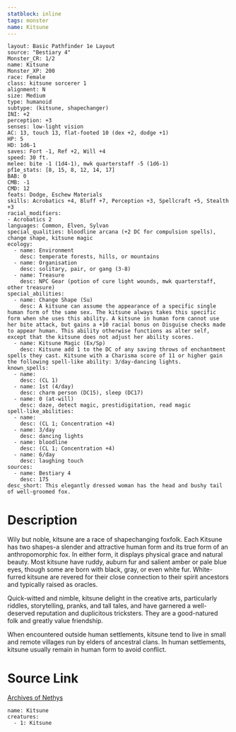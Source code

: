 ```yaml
---
statblock: inline
tags: monster
name: Kitsune
---
```

```statblock
layout: Basic Pathfinder 1e Layout
source: "Bestiary 4"
Monster_CR: 1/2
name: Kitsune
Monster_XP: 200
race: Female
class: kitsune sorcerer 1
alignment: N
size: Medium
type: humanoid
subtype: (kitsune, shapechanger)
INI: +2
perception: +3
senses: low-light vision
AC: 13, touch 13, flat-footed 10 (dex +2, dodge +1)
HP: 5
HD: 1d6-1
saves: Fort -1, Ref +2, Will +4
speed: 30 ft.
melee: bite -1 (1d4-1), mwk quarterstaff -5 (1d6-1)
pf1e_stats: [8, 15, 8, 12, 14, 17]
BAB: 0
CMB: -1
CMD: 12
feats: Dodge, Eschew Materials
skills: Acrobatics +4, Bluff +7, Perception +3, Spellcraft +5, Stealth +3
racial_modifiers:
- Acrobatics 2
languages: Common, Elven, Sylvan
special_qualities: bloodline arcana (+2 DC for compulsion spells), change shape, kitsune magic
ecology:
  - name: Environment
    desc: temperate forests, hills, or mountains
  - name: Organisation
    desc: solitary, pair, or gang (3-8)
  - name: Treasure
    desc: NPC Gear (potion of cure light wounds, mwk quarterstaff, other treasure)
special_abilities:
  - name: Change Shape (Su)
    desc: A kitsune can assume the appearance of a specific single human form of the same sex. The kitsune always takes this specific form when she uses this ability. A kitsune in human form cannot use her bite attack, but gains a +10 racial bonus on Disguise checks made to appear human. This ability otherwise functions as alter self, except that the kitsune does not adjust her ability scores.
  - name: Kitsune Magic (Ex/Sp)
    desc: Kitsune add 1 to the DC of any saving throws of enchantment spells they cast. Kitsune with a Charisma score of 11 or higher gain the following spell-like ability: 3/day-dancing lights.
known_spells:
  - name:
    desc: (CL 1)
  - name: 1st (4/day)
    desc: charm person (DC15), sleep (DC17)
  - name: 0 (at-will)
    desc: daze, detect magic, prestidigitation, read magic
spell-like_abilities:
  - name:
    desc: (CL 1; Concentration +4)
  - name: 3/day
    desc: dancing lights
  - name: bloodline
    desc: (CL 1; Concentration +4)
  - name: 6/day
    desc: laughing touch
sources:
  - name: Bestiary 4
    desc: 175
desc_short: This elegantly dressed woman has the head and bushy tail of well-groomed fox.
```
# Description
Wily but noble, kitsune are a race of shapechanging foxfolk. Each Kitsune has two shapes-a slender and attractive human form and its true form of an anthropomorphic fox. In either form, it displays physical grace and natural beauty. Most kitsune have ruddy, auburn fur and salient amber or pale blue eyes, though some are born with black, gray, or even white fur. White-furred kitsune are revered for their close connection to their spirit ancestors and typically raised as oracles.

Quick-witted and nimble, kitsune delight in the creative arts, particularly riddles, storytelling, pranks, and tall tales, and have garnered a well-deserved reputation and duplicitous tricksters. They are a good-natured folk and greatly value friendship.

When encountered outside human settlements, kitsune tend to live in small and remote villages run by elders of ancestral clans. In human settlements, kitsune usually remain in human form to avoid conflict.
# Source Link
[Archives of Nethys](https://aonprd.com/MonsterDisplay.aspx?ItemName=Kitsune)
```encounter-table
name: Kitsune
creatures:
  - 1: Kitsune
```

